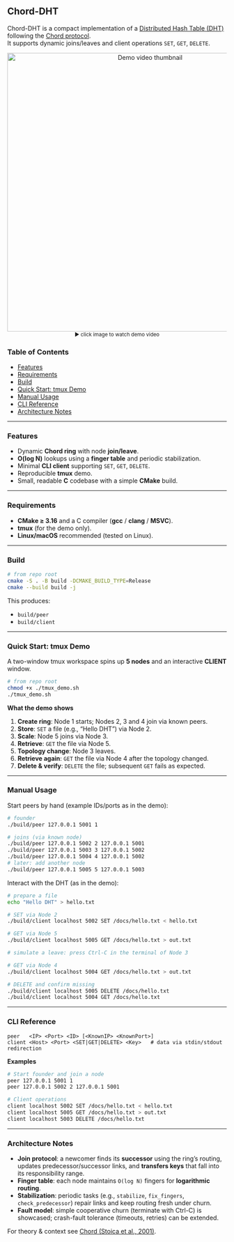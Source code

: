 ## Chord-DHT

Chord-DHT is a compact implementation of a [Distributed Hash Table (DHT)](https://en.wikipedia.org/wiki/Distributed_hash_table) following the [Chord protocol](https://dl.acm.org/doi/pdf/10.1145/383059.383071).  
It supports dynamic joins/leaves and client operations `SET`, `GET`, `DELETE`.

<p align="center">
  <a href="https://www.youtube.com/watch?v=rur--VoFk_E" title="YouTube Video">
    <img src="https://img.youtube.com/vi/rur--VoFk_E/maxresdefault.jpg" alt="Demo video thumbnail" width="640" />
  </a>
  <br/>
  <sub>▶ click image to watch demo video</sub>
</p>

### Table of Contents

- [Features](#features)
- [Requirements](#requirements)
- [Build](#build)
- [Quick Start: tmux Demo](#quick-start-tmux-demo)
- [Manual Usage](#manual-usage)
- [CLI Reference](#cli-reference)
- [Architecture Notes](#architecture-notes)

---

### Features

- Dynamic **Chord ring** with node **join/leave**.
- **O(log N)** lookups using a **finger table** and periodic stabilization.
- Minimal **CLI client** supporting `SET`, `GET`, `DELETE`.
- Reproducible **tmux** demo.
- Small, readable **C** codebase with a simple **CMake** build.

---

### Requirements

- **CMake ≥ 3.16** and a C compiler (**gcc** / **clang** / **MSVC**).
- **tmux** (for the demo only).
- **Linux/macOS** recommended (tested on Linux).

---

### Build

```bash
# from repo root
cmake -S . -B build -DCMAKE_BUILD_TYPE=Release
cmake --build build -j
```

This produces:
- `build/peer`
- `build/client`

---

### Quick Start: tmux Demo

A two-window tmux workspace spins up **5 nodes** and an interactive **CLIENT** window.

```bash
# from repo root
chmod +x ./tmux_demo.sh
./tmux_demo.sh
```

**What the demo shows**

1. **Create ring**: Node 1 starts; Nodes 2, 3 and 4 join via known peers.  
2. **Store**: `SET` a file (e.g., “Hello DHT”) via Node 2.  
3. **Scale**: Node 5 joins via Node 3.  
4. **Retrieve**: `GET` the file via Node 5.  
5. **Topology change**: Node 3 leaves.
6. **Retrieve again**: `GET` the file via Node 4 after the topology changed.  
7. **Delete & verify**: `DELETE` the file; subsequent `GET` fails as expected.

---

### Manual Usage

Start peers by hand (example IDs/ports as in the demo):

```bash
# founder
./build/peer 127.0.0.1 5001 1

# joins (via known node)
./build/peer 127.0.0.1 5002 2 127.0.0.1 5001
./build/peer 127.0.0.1 5003 3 127.0.0.1 5002
./build/peer 127.0.0.1 5004 4 127.0.0.1 5002
# later: add another node
./build/peer 127.0.0.1 5005 5 127.0.0.1 5003
```

Interact with the DHT (as in the demo):

```bash
# prepare a file
echo "Hello DHT" > hello.txt

# SET via Node 2
./build/client localhost 5002 SET /docs/hello.txt < hello.txt

# GET via Node 5
./build/client localhost 5005 GET /docs/hello.txt > out.txt

# simulate a leave: press Ctrl-C in the terminal of Node 3

# GET via Node 4
./build/client localhost 5004 GET /docs/hello.txt > out.txt

# DELETE and confirm missing
./build/client localhost 5005 DELETE /docs/hello.txt
./build/client localhost 5004 GET /docs/hello.txt
```

---

### CLI Reference

```
peer   <IP> <Port> <ID> [<KnownIP> <KnownPort>]
client <Host> <Port> <SET|GET|DELETE> <Key>   # data via stdin/stdout redirection
```

**Examples**

```bash
# Start founder and join a node
peer 127.0.0.1 5001 1
peer 127.0.0.1 5002 2 127.0.0.1 5001

# Client operations
client localhost 5002 SET /docs/hello.txt < hello.txt
client localhost 5005 GET /docs/hello.txt > out.txt
client localhost 5003 DELETE /docs/hello.txt
```

---

### Architecture Notes

- **Join protocol**: a newcomer finds its **successor** using the ring’s routing, updates predecessor/successor links, and **transfers keys** that fall into its responsibility range.  
- **Finger table**: each node maintains `O(log N)` fingers for **logarithmic routing**.  
- **Stabilization**: periodic tasks (e.g., `stabilize`, `fix_fingers`, `check_predecessor`) repair links and keep routing fresh under churn.  
- **Fault model**: simple cooperative churn (terminate with Ctrl-C) is showcased; crash-fault tolerance (timeouts, retries) can be extended.

For theory & context see [Chord (Stoica et al., 2001)](https://dl.acm.org/doi/pdf/10.1145/383059.383071).
